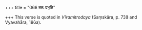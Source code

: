 +++
title = "068 ततः प्रभृति"

+++
This verse is quoted in *Vīramitrodaya* (Saṃskāra, p. 738 and Vyavahāra,
186a).


